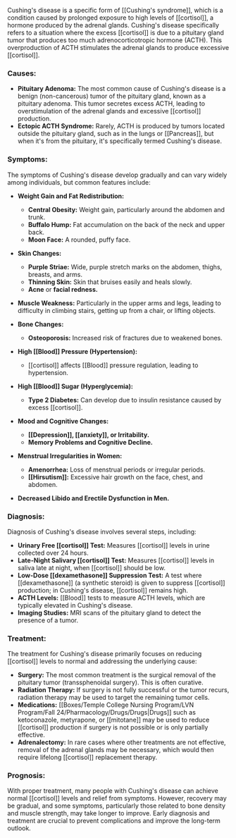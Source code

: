 Cushing's disease is a specific form of [[Cushing's syndrome]], which is a condition caused by prolonged exposure to high levels of [[cortisol]], a hormone produced by the adrenal glands. Cushing's disease specifically refers to a situation where the excess [[cortisol]] is due to a pituitary gland tumor that produces too much adrenocorticotropic hormone (ACTH). This overproduction of ACTH stimulates the adrenal glands to produce excessive [[cortisol]].

### Causes:
- **Pituitary Adenoma:** The most common cause of Cushing's disease is a benign (non-cancerous) tumor of the pituitary gland, known as a pituitary adenoma. This tumor secretes excess ACTH, leading to overstimulation of the adrenal glands and excessive [[cortisol]] production.
- **Ectopic ACTH Syndrome:** Rarely, ACTH is produced by tumors located outside the pituitary gland, such as in the lungs or [[Pancreas]], but when it's from the pituitary, it's specifically termed Cushing's disease.

### Symptoms:
The symptoms of Cushing's disease develop gradually and can vary widely among individuals, but common features include:

- **Weight Gain and Fat Redistribution:**
  - **Central Obesity:** Weight gain, particularly around the abdomen and trunk.
  - **Buffalo Hump:** Fat accumulation on the back of the neck and upper back.
  - **Moon Face:** A rounded, puffy face.

- **Skin Changes:**
  - **Purple Striae:** Wide, purple stretch marks on the abdomen, thighs, breasts, and arms.
  - **Thinning Skin:** Skin that bruises easily and heals slowly.
  - **Acne** or **facial redness.**

- **Muscle Weakness:** Particularly in the upper arms and legs, leading to difficulty in climbing stairs, getting up from a chair, or lifting objects.

- **Bone Changes:**
  - **Osteoporosis:** Increased risk of fractures due to weakened bones.

- **High [[Blood]] Pressure (Hypertension):**
  - [[cortisol]] affects [[Blood]] pressure regulation, leading to hypertension.

- **High [[Blood]] Sugar (Hyperglycemia):**
  - **Type 2 Diabetes:** Can develop due to insulin resistance caused by excess [[cortisol]].

- **Mood and Cognitive Changes:**
  - **[[Depression]], [[anxiety]], or Irritability.**
  - **Memory Problems and Cognitive Decline.**

- **Menstrual Irregularities in Women:**
  - **Amenorrhea:** Loss of menstrual periods or irregular periods.
  - **[[Hirsutism]]:** Excessive hair growth on the face, chest, and abdomen.

- **Decreased Libido and Erectile Dysfunction in Men.**

### Diagnosis:
Diagnosis of Cushing's disease involves several steps, including:

- **Urinary Free [[cortisol]] Test:** Measures [[cortisol]] levels in urine collected over 24 hours.
- **Late-Night Salivary [[cortisol]] Test:** Measures [[cortisol]] levels in saliva late at night, when [[cortisol]] should be low.
- **Low-Dose [[dexamethasone]] Suppression Test:** A test where [[dexamethasone]] (a synthetic steroid) is given to suppress [[cortisol]] production; in Cushing's disease, [[cortisol]] remains high.
- **ACTH Levels:** [[Blood]] tests to measure ACTH levels, which are typically elevated in Cushing's disease.
- **Imaging Studies:** MRI scans of the pituitary gland to detect the presence of a tumor.

### Treatment:
The treatment for Cushing's disease primarily focuses on reducing [[cortisol]] levels to normal and addressing the underlying cause:

- **Surgery:** The most common treatment is the surgical removal of the pituitary tumor (transsphenoidal surgery). This is often curative.
- **Radiation Therapy:** If surgery is not fully successful or the tumor recurs, radiation therapy may be used to target the remaining tumor cells.
- **Medications:** [[Boxes/Temple College Nursing Program/LVN Program/Fall 24/Pharmacology/Drugs/Drugs|Drugs]] such as ketoconazole, metyrapone, or [[mitotane]] may be used to reduce [[cortisol]] production if surgery is not possible or is only partially effective.
- **Adrenalectomy:** In rare cases where other treatments are not effective, removal of the adrenal glands may be necessary, which would then require lifelong [[cortisol]] replacement therapy.

### Prognosis:
With proper treatment, many people with Cushing's disease can achieve normal [[cortisol]] levels and relief from symptoms. However, recovery may be gradual, and some symptoms, particularly those related to bone density and muscle strength, may take longer to improve. Early diagnosis and treatment are crucial to prevent complications and improve the long-term outlook.